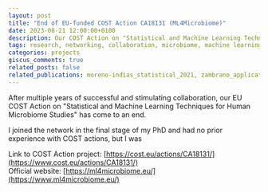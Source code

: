 ```yaml
---
layout: post
title: "End of EU-funded COST Action CA18131 (ML4Microbiome)"
date: 2023-08-21 12:00:00+0100
description: Our COST Action on "Statistical and Machine Learning Techniques for Human Microbiome Studies" has come to an end.
tags: research, networking, collaboration, microbiome, machine learning
categories: projects
giscus_comments: true
related_posts: false
related_publications: moreno-indias_statistical_2021, zambrano_applications_2021, delia_advancing_2023, papoutsoglou_machine_2023, marcos_zambrano_toolbox_2023
---
```


After multiple years of successful and stimulating collaboration, our EU COST Action on "Statistical and Machine Learning Techniques for Human Microbiome Studies" has come to an end.

I joined the network in the final stage of my PhD and had no prior experience with COST actions, but I was 

Link to COST Action project: [https://cost.eu/actions/CA18131/](https://www.cost.eu/actions/CA18131/)  
Official website: [https://ml4microbiome.eu/](https://www.ml4microbiome.eu/)  